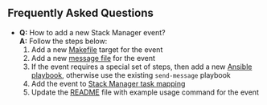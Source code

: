 Frequently Asked Questions
--------------------------

* __Q:__ How to add a new Stack Manager event?<br/>
  __A:__ Follow the steps below:<br/>
    1. Add a new [Makefile](https://github.com/shinesolutions/aem-stack-manager-messenger/blob/master/Makefile) target for the event
    2. Add a new [message file](https://github.com/shinesolutions/aem-stack-manager-messenger/tree/master/files) for the event
    3. If the event requires a special set of steps, then add a new [Ansible playbook](https://github.com/shinesolutions/aem-stack-manager-messenger/tree/master/ansible/playbooks), otherwise use the existing `send-message` playbook
    4. Add the event to [Stack Manager task mapping](https://github.com/shinesolutions/aem-aws-stack-builder/blob/master/ansible/library/stack_manager_config.py#L142)
    5. Update the [README](https://github.com/shinesolutions/aem-stack-manager-messenger/blob/master/README.md) file with example usage command for the event
